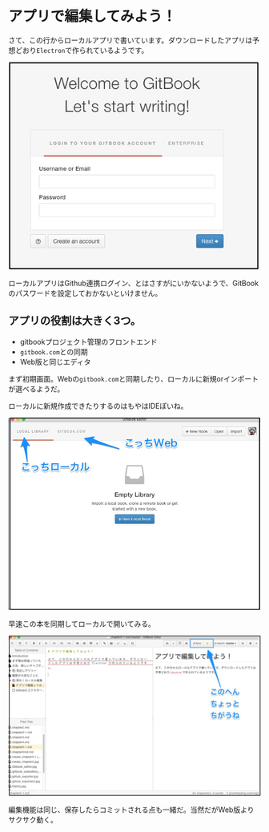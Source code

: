 # アプリで編集してみよう！

さて、この行からローカルアプリで書いています。ダウンロードしたアプリは予想どおり`Electron`で作られているようです。

![](Start_GitBook_Editor.jpg)

ローカルアプリはGithub連携ログイン、とはさすがにいかないようで、GitBookのパスワードを設定しておかないといけません。

## アプリの役割は大きく3つ。

- gitbookプロジェクト管理のフロントエンド
- `gitbook.com`との同期
- Web版と同じエディタ

まず初期画面。Webの`gitbook.com`と同期したり、ローカルに新規orインポートが選べるようだ。

ローカルに新規作成できたりするのはもやはIDEぽいね。

![](gitbook_editor_local.jpg)

早速この本を同期してローカルで開いてみる。

![](editor_diff.jpg)

編集機能は同じ、保存したらコミットされる点も一緒だ。当然だがWeb版よりサクサク動く。